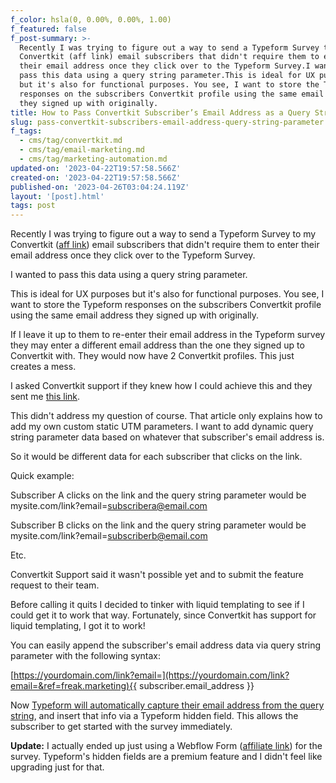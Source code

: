 ```yaml
---
f_color: hsla(0, 0.00%, 0.00%, 1.00)
f_featured: false
f_post-summary: >-
  Recently I was trying to figure out a way to send a Typeform Survey to my
  Convertkit (aff link) email subscribers that didn't require them to enter
  their email address once they click over to the Typeform Survey.I wanted to
  pass this data using a query string parameter.This is ideal for UX purposes
  but it's also for functional purposes. You see, I want to store the Typeform
  responses on the subscribers Convertkit profile using the same email address
  they signed up with originally.
title: How to Pass Convertkit Subscriber’s Email Address as a Query String Parameter
slug: pass-convertkit-subscribers-email-address-query-string-parameter
f_tags:
  - cms/tag/convertkit.md
  - cms/tag/email-marketing.md
  - cms/tag/marketing-automation.md
updated-on: '2023-04-22T19:57:58.566Z'
created-on: '2023-04-22T19:57:58.566Z'
published-on: '2023-04-26T03:04:24.119Z'
layout: '[post].html'
tags: post
---
```


Recently I was trying to figure out a way to send a Typeform Survey to my Convertkit ([aff link](https://convertkit.com/?lmref=nx-ezw&ref=freak.marketing)) email subscribers that didn't require them to enter their email address once they click over to the Typeform Survey.

I wanted to pass this data using a query string parameter.

This is ideal for UX purposes but it's also for functional purposes. You see, I want to store the Typeform responses on the subscribers Convertkit profile using the same email address they signed up with originally.

If I leave it up to them to re-enter their email address in the Typeform survey they may enter a different email address than the one they signed up to Convertkit with. They would now have 2 Convertkit profiles. This just creates a mess.

I asked Convertkit support if they knew how I could achieve this and they sent me [this link](https://help.convertkit.com/en/articles/4446616-automatic-utm-parameters?ref=freak.marketing).

This didn't address my question of course. That article only explains how to add my own custom static UTM parameters. I want to add dynamic query string parameter data based on whatever that subscriber's email address is.

So it would be different data for each subscriber that clicks on the link.

Quick example:

Subscriber A clicks on the link and the query string parameter would be mysite.com/link?email=subscribera@email.com

Subscriber B clicks on the link and the query string parameter would be mysite.com/link?email=subscriberb@email.com

Etc.

Convertkit Support said it wasn't possible yet and to submit the feature request to their team.

Before calling it quits I decided to tinker with liquid templating to see if I could get it to work that way. Fortunately, since Convertkit has support for liquid templating, I got it to work!

You can easily append the subscriber's email address data via query string parameter with the following syntax:

[https://yourdomain.com/link?email=](https://yourdomain.com/link?email=&ref=freak.marketing){{ subscriber.email\_address }}

Now [Typeform will automatically capture their email address from the query string](https://developer.typeform.com/create/hidden-fields/?ref=freak.marketing), and insert that info via a Typeform hidden field. This allows the subscriber to get started with the survey immediately.

**Update:** I actually ended up just using a Webflow Form ([affiliate link](https://webflow.grsm.io/4623107?ref=freak.marketing)) for the survey. Typeform's hidden fields are a premium feature and I didn't feel like upgrading just for that.

‍
